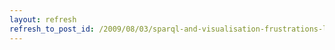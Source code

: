 ```yaml
---
layout: refresh
refresh_to_post_id: /2009/08/03/sparql-and-visualisation-frustrations-linked-data
---
```

